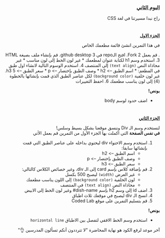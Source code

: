 <div dir=rtl>
<h3><a href="https://github.com/codedlabs/UC-web-cw-2">اليوم الثاني </a></h3></p>
<p dir="rtl">راح نبدا مسيرتنا في لغة CSS</p>
<h1></h1>
<p dir="rtl">
<strong><a href="https://docs.google.com/document/d/11QVBL7J35SeQ3HrlKFG2LgQIMVLAWsPwz0WK6kEmUhk/edit">الجزء الاول</a></strong></p>


في هذا التمرين انشئ قائمة مطعمك الخاص


. قم بعمل Fork
2. افتح الـrepo في github desktop
3. قم بإنشاء ملف بصيغة HTML
3. استخدم وسم h1 لكتابة عنوان لمطعمك
    * غير لون الخط إلى لون مناسب
    * غير محاذاة النص `(text align)` إلى المنتصف
4. استخدم الوسوم التالية لانشاء اول طبق في المطعم:
    * اسم الطبق –> h2
    * وصف الطبق بإختصار –> p
    * سعر الطبق –> h3
5. غير لون خلفية `(background color)` لكل عناصر الطبق الذي قمت بإنشائها بالخطوة (4) إلى لون يناسب مطعمك
6. احفظ التغييرات
<p dir="rtl">
<strong>بونص!</strong></p>

* اضف حدود لوسم body 

  
<h1></h1>  
<p dir="rtl">
<strong><a href="https://docs.google.com/document/d/1zP_VcVfehg5ePOxFGd-I9YgvEpjd2MNCESVtPtiOx2I/edit">الجزء الثاني</a></strong></p>

لنستخدم وسم الـ Div وننسق موقعنا بشكل بسيط وسلس!\
**في نفس الصفحة** التي اكملت بها الجزء الأول من التمرين قم بعمل الأتي

1. استخدم وسم الاحتواء div ليحتوي بداخله على عناصر الطبق التي قمت بإنشائها سابقا:
    * اسم الطبق –> h2
    * وصف الطبق بإختصار –> p
    * سعر الطبق –> h3 
3. قم بإضافة كلاس بإسم card إلى الـ div، وغير خصائص الكلاس كالتالي:
    * غير العرض `(width)` ليصبح 500 بكسل
    * لون الخلفية `(background color)` إلى اللون يناسب مطعمك
    * محاذاة النص `(text align)` في المنتصف
4. اضف id إلى وسم h2 بإسم dish-name# وغير لون الخط إلى الابيض
5. انسخ الـ div ليصبح في موقعك ثلاث اطباق 
6. قم بتسليم التمرين على موقع Coded Lab

<strong>بونص!</strong></p>

* استخدم وسم الخط الافقي لتفصل بين الاطباق `horizontal line` 

آخر موعد لرفع الكود هو نهاية المحاضرة "لا تترددون أنكم تسألون المدرسين 👌"
  
</div>
